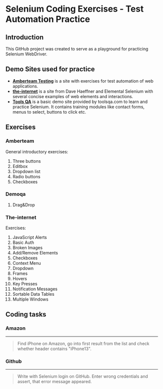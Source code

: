 # Selenium Coding Exercises - Test Automation Practice

## Introduction

This GitHub project was created to serve as a playground for practicing Selenium WebDriver.

## Demo Sites used for practice

+ **<a href="https://antycaptcha.amberteam.pl/">Amberteam Testing</a>** is a site with exercises for test automation of
  web applications.
+ **<a href="http://the-internet.herokuapp.com/">the-internet</a>** is a site from Dave Haeffner and Elemental Selenium
  with several concise examples of web elements and interactions.
+ **<a href="https://demoqa.com//">Tools QA</a>** is a basic demo site provided by toolsqa.com to learn and practice
  Selenium. It contains training modules like contact forms, menus to select, buttons to click etc.

## Exercises

### Amberteam
General introductory exercises:
1. Three buttons
2. Editbox
3. Dropdown list
4. Radio buttons
5. Checkboxes

### Demoqa
1. Drag&Drop

### The-internet
Exercises:
1. JavaScript Alerts
2. Basic Auth
3. Broken Images
4. Add/Remove Elements
5. Checkboxes
6. Context Menu
7. Dropdown
8. Frames
9. Hovers
10. Key Presses
11. Notification Messages
12. Sortable Data Tables
13. Multiple Windows

## Coding tasks
### Amazon

---
> Find iPhone on Amazon, go into first result from the list and check whether header contains "iPhone13".

### Github

---
> Write with Selenium login on GitHub. Enter wrong credentials and assert, that error message appeared.